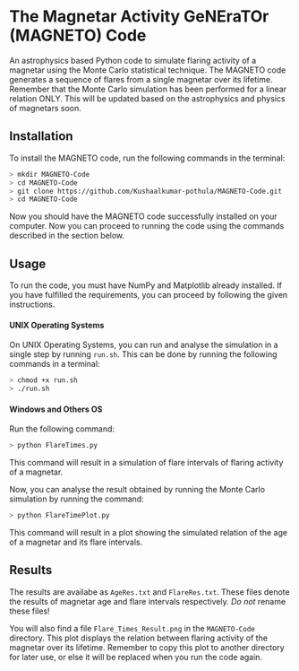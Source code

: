 # The Magnetar Activity GeNEraTOr (MAGNETO) Code
An astrophysics based Python code to simulate flaring activity of a magnetar using the Monte Carlo statistical technique. 
The MAGNETO code generates a sequence of flares from a single magnetar over its lifetime. Remember that the Monte Carlo simulation has been performed for a linear relation ONLY. This will be updated based on the astrophysics and physics of magnetars soon.


## Installation

To install the MAGNETO code, run the following commands in the terminal:
```bash
> mkdir MAGNETO-Code
> cd MAGNETO-Code
> git clone https://github.com/Kushaalkumar-pothula/MAGNETO-Code.git
> cd MAGNETO-Code
```
Now you should have the MAGNETO code successfully installed on your computer. Now you can proceed to running the code using the commands described in the section below.

## Usage
To run the code, you must have NumPy and Matplotlib already installed. 
If you have fulfilled the requirements, you can proceed by following the given instructions.

#### UNIX Operating Systems
On UNIX Operating Systems, you can run and analyse the simulation in a single step by running ```run.sh```. This can be done by running the following commands in a terminal:
```bash
> chmod +x run.sh
> ./run.sh
```

#### Windows and Others OS
Run the following command:
```bash
> python FlareTimes.py
```
This command  will result in a simulation of flare intervals of flaring activity of a magnetar.

Now, you can analyse the result obtained by running the Monte Carlo simulation by running the command:
```bash
> python FlareTimePlot.py
```
This command will result in a plot showing the simulated relation of the age of a magnetar and its flare intervals.

## Results
The results are availabe as ```AgeRes.txt``` and ```FlareRes.txt```. These files denote the results of magnetar age and flare intervals respectively. *Do not* rename these files!

You will also find a file ```Flare_Times_Result.png``` in the ```MAGNETO-Code``` directory. This plot displays the relation between flaring activity of the magnetar over its lifetime. Remember to copy this plot to another directory for later use, or else it will be replaced when you run the code again. 
